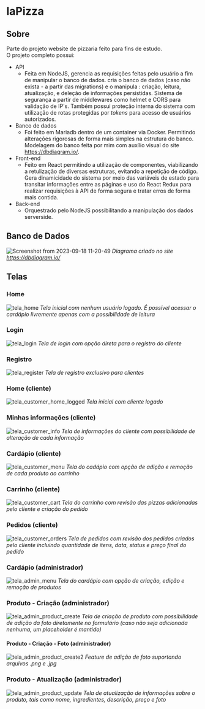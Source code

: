 # laPizza

## Sobre
Parte do projeto website de pizzaria feito para fins de estudo.<br>
O projeto completo possui:
- API
  - Feita em NodeJS, gerencia as requisições feitas pelo usuário a fim de manipular o banco de dados. cria o banco de dados (caso não exista - a partir das migrations) e o manipula : criação, leitura, atualização, e deleção de informações persistidas. Sistema de segurança a partir de middlewares como helmet e CORS para validação de IP's. Também possui proteção interna do sistema com utilização de rotas protegidas por _tokens_ para acesso de usuários autorizados.
- Banco de dados
  - Foi feito em Mariadb dentro de um container via Docker. Permitindo alterações rigorosas de forma mais simples na estrutura do banco. Modelagem do banco feita por mim com auxílio visual do site https://dbdiagram.io/.
- Front-end
  - Feito em React permitindo a utilização de componentes, viabilizando a retulização de diversas estruturas, evitando a repetição de código. Gera dinamicidade do sistema por meio das variáveis de estado para transitar informações entre as páginas e uso do React Redux para realizar requisições à API de forma segura e tratar erros de forma mais contida.
- Back-end
  - Orquestrado pelo NodeJS possibilitando a manipulação dos dados serverside.

## Banco de Dados
![Screenshot from 2023-09-18 11-20-49](https://github.com/Victormaldines/laPizza/assets/62166234/da1b1c37-bd25-4c9b-a4d8-60b36b778882)
_Diagrama criado no site https://dbdiagram.io/_

## Telas
### Home
![tela_home](https://github.com/Victormaldines/laPizza/assets/62166234/ef2e31e4-fe64-433d-bc2e-a0f041ab7876)
_Tela inicial com nenhum usuário logado. É possível acessar o cardápio livremente apenas com a possibilidade de leitura_

### Login
![tela_login](https://github.com/Victormaldines/laPizza/assets/62166234/25cd1420-c7c4-40be-9d2d-b39d8cf55dc7)
_Tela de login com opção direta para o registro do cliente_

### Registro
![tela_register](https://github.com/Victormaldines/laPizza/assets/62166234/97e5188d-c6ff-4a99-ba5e-00a825f4010d)
_Tela de registro exclusivo para clientes_

### Home (cliente)
![tela_customer_home_logged](https://github.com/Victormaldines/laPizza/assets/62166234/0be76830-7b2a-4f2d-b5f8-1b23ea78c365)
_Tela inicial com cliente logado_


### Minhas informações (cliente)
![tela_customer_info](https://github.com/Victormaldines/laPizza/assets/62166234/920c50b4-814d-4e90-b768-43aa0940148c)
_Tela de informações do cliente com possibilidade de alteração de cada informação_

### Cardápio (cliente)
![tela_customer_menu](https://github.com/Victormaldines/laPizza/assets/62166234/61521d60-996f-46f4-bd3a-21def177697b)
_Tela do cadápio com opção de adição e remoção de cada produto ao carrinho_

### Carrinho (cliente)
![tela_customer_cart](https://github.com/Victormaldines/laPizza/assets/62166234/9dc58e38-3901-4730-b6be-2e54120f97ec)
_Tela do carrinho com revisão das pizzas adicionadas pelo cliente e criação do pedido_

### Pedidos (cliente)
![tela_customer_orders](https://github.com/Victormaldines/laPizza/assets/62166234/e468de3d-c3be-4add-9407-83f1defe355e)
_Tela de pedidos com revisão dos pedidos criados pelo cliente incluindo quantidade de itens, data, status e preço final do pedido_

### Cardápio (administrador)
![tela_admin_menu](https://github.com/Victormaldines/laPizza/assets/62166234/8ebd8e96-69e1-4f8a-b8b5-ba1965afeb69)
_Tela do cardápio com opção de criação, edição e remoção de produtos_

### Produto - Criação (administrador)
![tela_admin_product_create](https://github.com/Victormaldines/laPizza/assets/62166234/42e7b430-2fd7-4b89-98a3-8d5d743cf1d7)
_Tela de criação de produto com possibilidade de adição da foto diretamente no formulário (caso não seja adicionada nenhuma, um placeholder é mantido)_ 

#### Produto - Criação - Foto (administrador)
![tela_admin_product_create2](https://github.com/Victormaldines/laPizza/assets/62166234/31a35006-a737-4590-abd6-5537c8498541)
_Feature de adição de foto suportando arquivos .png e .jpg_

### Produto - Atualização (administrador)
![tela_admin_product_update](https://github.com/Victormaldines/laPizza/assets/62166234/7130bc44-8987-45f6-b9b4-1bcb1143ffc2)
_Tela de atualização de informações sobre o produto, tais como nome, ingredientes, descrição, preço e foto_



